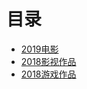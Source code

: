 # 目录

* [2019电影](list/2019/2019_movies.md)
* [2018影视作品](list/2018_movies.md)
* [2018游戏作品](list/2018_game.md)